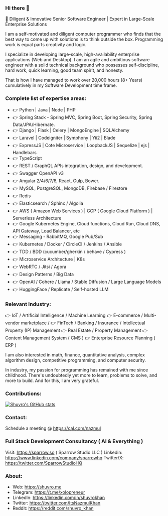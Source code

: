 ### Hi there 👋


🚀 Diligent & Innovative Senior Software Engineer | Expert in Large-Scale Enterprise Solutions

I am a self-motivated and diligent computer programmer who finds that the best way to come up with solutions is to think outside the box. Programming work is equal parts creativity and logic. 

I specialize in developing large-scale, high-availability enterprise applications (Web and Desktop). I am an agile and ambitious software engineer with a solid technical background who possesses self-discipline, hard work, quick learning, good team spirit, and honesty. 

That is how I have managed to work over 20,000 hours (8+ Years) cumulatively in my Software Development time frame.

### Complete list of expertise areas:
- 👉 Python | Java | Node | PHP
- 👉 Spring Stack - Spring MVC, Spring Boot, Spring Security, Spring Data/JPA/Hibernate.
- 👉 Django | Flask | Celery | MongoEngine | SQLAlchemy
- 👉 Laravel | Codeigniter | Symphony | Yii2 | Blade
- 👉 ExpressJS | Cote Microservice | LoopbackJS | Sequelize | ejs | Handlebars
- 👉 TypeScript
- 👉 REST / GraphQL APIs integration, design, and development.
- 👉 Swagger OpenAPI v3
- 👉 Angular 2/4/6/7/8, React, Gulp, Bower.
- 👉 MySQL, PostgreSQL, MongoDB, Firebase / Firestore 
- 👉 Redis
- 👉 Elasticsearch / Sphinx / Algolia
- 👉 AWS ( Amazon Web Services ) | GCP ( Google Cloud Platform ) | Serverless Architecture
- 👉 Google Kubernetes Engine, Cloud functions, Cloud Run, Cloud DNS, API Gateway, Load Balancer, etc
- 👉 Messaging - RabbitMQ, Google Pub/Sub
- 👉 Kubernetes / Docker / CircleCI / Jenkins / Ansible
- 👉 TDD / BDD (cucumber/gherkin / behave / Cypress )
- 👉 Microservice Architecture | K8s
- 👉 WebRTC / Jitsi / Agora
- 👉 Design Patterns / Big Data
- 👉 OpenAI / Cohere / Llama / Stable Diffusion / Large Language Models
- 👉 HuggingFace / Replicate / Self-hosted LLM

### Relevant Industry:
👉 IoT / Artificial Intelligence / Machine Learning
👉 E-commerce / Multi-vendor marketplace /
👉 FinTech / Banking / Insurance / Intellectual Property (IP) Management
👉 Real Estate / Property Management
👉 Content Management System ( CMS )
👉 Enterprise Resource Planning ( ERP )

I am also interested in math, finance, quantitative analysis, complex algorithm design, competitive programming, and computer security.

In industry, my passion for programming has remained with me since childhood. There's undoubtedly yet more to learn, problems to solve, and more to build. And for this, I am very grateful.

### Contributions:
[![Shuvro's GitHub stats](https://github-readme-stats-shuvro.vercel.app/api?username=shuvro&count_private=true&show_icons=true)](https://github.com/shuvro/github-readme-stats)

### Contact:
Schedule a meeting @ https://cal.com/nazmul

### Full Stack Development Consultancy ( AI & Everything )
Visit: https://sparrow.so ( Sparrow Studio LLC )
Linkedin: https://www.linkedin.com/company/sparrowhq
Twitter/X: https://twitter.com/SparrowStudioHQ

### About:
- Web: https://shuvro.me
- Telegram:  https://t.me/xolopreneur
- LinkedIn: https://linkedin.com/in/shuvrokhan
- Twitter: https://twitter.com/ItsNazmulKhan
- Reddit: https://reddit.com/shuvro_khan
